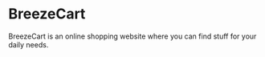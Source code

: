 # BreezeCart
BreezeCart is an online shopping website where you can find stuff for your daily needs.
